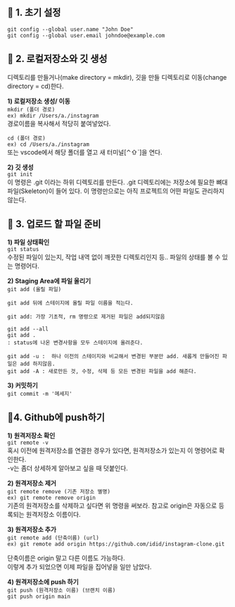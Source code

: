 ## 📌 1. 초기 설정
`git config --global user.name "John Doe"`   
`git config --global user.email johndoe@example.com`

## 📌 2. 로컬저장소와 깃 생성
디렉토리를 만들거나(make directory = mkdir), 깃을 만들 디렉토리로 이동(change directory = cd)한다.

**1) 로컬저장소 생성/ 이동**   
`mkdir (폴더 경로)`   
`ex) mkdir /Users/a./instagram`   
경로이름을 복사해서 적당히 붙여넣었다.

`cd (폴더 경로)`   
`ex) cd /Users/a./instagram`   
또는 vscode에서 해당 폴더를 열고 새 터미널[⌃⇧`]을 연다.

**2) 깃 생성**   
`git init`   
이 명령은 .git 이라는 하위 디렉토리를 만든다. .git 디렉토리에는 저장소에 필요한 뼈대 파일(Skeleton)이 들어 있다. 이 명령만으로는 아직 프로젝트의 어떤 파일도 관리하지 않는다.

## 📌 3. 업로드 할 파일 준비
**1) 파일 상태확인**   
`git status`   
수정된 파일이 있는지, 작업 내역 없이 깨끗한 디렉토리인지 등.. 파일의 상태를 볼 수 있는 명령어다.

**2) Staging Area에 파일 올리기**   
`git add (올릴 파일)`

```
git add 뒤에 스테이지에 올릴 파일 이름을 적는다.   

git add: 가장 기초적, rm 명령으로 제거된 파일은 add되지않음   

git add --all   
git add .   
: status에 나온 변경사항을 모두 스테이지에 올려준다.   

git add -u :  하나 이전의 스테이지와 비교해서 변경된 부분만 add. 새롭게 만들어진 파일은 add 하지않음.   
git add -A : 새로만든 것, 수정, 삭제 등 모든 변경된 파일을 add 해준다.
```

__3) 커밋하기__   
`git commit -m '메세지'`

## 📌4. Github에 push하기
**1) 원격저장소 확인**   
`git remote -v`   
혹시 이전에 원격저장소를 연결한 경우가 있다면, 원격저장소가 있는지 이 명령어로 확인한다.   
-v는 좀더 상세하게 알아보고 싶을 때 덧붙인다.

**2) 원격저장소 제거**   
`git remote remove (기존 저장소 별명)`   
`ex) git remote remove origin`   
기존의 원격저장소를 삭제하고 싶다면 위 명령을 써보라. 참고로 origin은 자동으로 등록되는 원격저장소 이름이다.

**3) 원격저장소 추가**   
`git remote add (단축이름) (url)`   
`ex) git remote add origin https://github.com/idid/instagram-clone.git`   

단축이름은 origin 말고 다른 이름도 가능하다.   
이렇게 추가 되었으면 이제 파일을 집어넣을 일만 남았다.

**4) 원격저장소에 push 하기**   
`git push (원격저장소 이름) (브랜치 이름)`   
`git push origin main`
